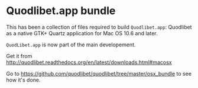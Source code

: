 # Quodlibet.app bundle

This has been a collection of files required to build `Quodlibet.app`:
Quodlibet as a native GTK+ Quartz application for Mac OS 10.6 and later.

`QuodLibet.app` is now part of the main developement.

Get it from http://quodlibet.readthedocs.org/en/latest/downloads.html#macosx

Go to https://github.com/quodlibet/quodlibet/tree/master/osx_bundle to see
how it's done.
